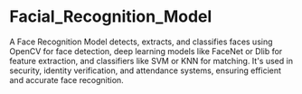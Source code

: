 # Facial_Recognition_Model
A Face Recognition Model detects, extracts, and classifies faces using OpenCV for face detection, deep learning models like FaceNet or Dlib for feature extraction, and classifiers like SVM or KNN for matching. It's used in security, identity verification, and attendance systems, ensuring efficient and accurate face recognition.
